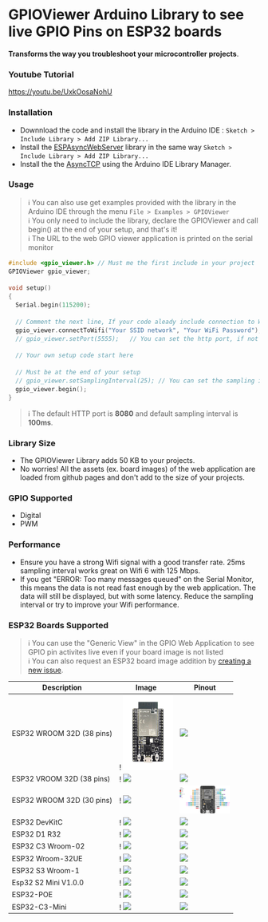 # GPIOViewer Arduino Library to see live GPIO Pins on ESP32 boards

**Transforms the way you troubleshoot your microcontroller projects**.

### Youtube Tutorial
https://youtu.be/UxkOosaNohU

### Installation

- Downnload the code and install the library in the Arduino IDE : `Sketch > Include Library > Add ZIP Library...`
- Install the [ESPAsyncWebServer](https://github.com/me-no-dev/ESPAsyncWebServer) library in the same way `Sketch > Include Library > Add ZIP Library...`
- Install the the [AsyncTCP](https://github.com/dvarrel/AsyncTCP) using the Arduino IDE Library Manager.

### Usage
>ℹ️ You can also use get examples provided with the library in the Arduino IDE through the menu `File > Examples > GPIOViewer`<br>
>ℹ️ You only need to include the library, declare the GPIOViewer and call begin() at the end of your setup, and that's it!<br>
>ℹ️ The URL to the web GPIO viewer application is printed on the serial monitor<br>
```c
#include <gpio_viewer.h> // Must me the first include in your project
GPIOViewer gpio_viewer;

void setup()
{
  Serial.begin(115200);

  // Comment the next line, If your code aleady include connection to Wifi
  gpio_viewer.connectToWifi("Your SSID network", "Your WiFi Password");
  // gpio_viewer.setPort(5555);   // You can set the http port, if not set default port is 8080

  // Your own setup code start here

  // Must be at the end of your setup
  // gpio_viewer.setSamplingInterval(25); // You can set the sampling interval in ms, if not set default is 100ms
  gpio_viewer.begin();
}
```
>ℹ️ The default HTTP port is **8080** and default sampling interval is **100ms**.


### Library Size

- The GPIOViewer Library adds 50 KB to your projects.
- No worries!  All the assets (ex. board images) of the web application are loaded from github pages and don't add to the size of your projects.

### GPIO Supported

- Digital
- PWM

### Performance
- Ensure you have a strong Wifi signal with a good transfer rate.  25ms sampling interval works great on Wifi 6 with 125 Mbps.
- If you get "ERROR: Too many messages queued" on the Serial Monitor, this means the data is not read fast enough by the web application.  The data will still be displayed, but with some latency.  Reduce the sampling interval or try to improve your Wifi performance.

### ESP32 Boards Supported
>ℹ️ You can use the "Generic View" in the GPIO Web Application to see GPIO pin activites live even if your board image is not listed <br>
>ℹ️ You can also request an ESP32 board image addition by [creating a new issue](https://github.com/thelastoutpostworkshop/gpio_viewer/issues).


| Description        | Image                               | Pinout                               |
|--------------------|-------------------------------------|-------------------------------------|
| ESP32 WROOM 32D (38 pins)  | ! <img src="https://github.com/PIBSAS/GPView/blob/main/gpio_viewer/assets/devboards_images/ESP32-WROOM-32D.png" width="100">             | <img src="https://docs.espressif.com/projects/esp-idf/en/latest/esp32/_images/esp32-devkitC-v4-pinout.png" width="100">|
| ESP32 VROOM 32D (38 pins)  | ! <img src="https://github.com/PIBSAS/GPView/tree/main/gpio_viewer/assets/devboards_images/ESP32-VROOM-32D.png" width="100">             | <img src="https://docs.espressif.com/projects/esp-idf/en/latest/esp32/_images/esp32-devkitC-v4-pinout.png" width="100">|
| ESP32 WROOM 32D (30 pins)   | ! <img src="https://github.com/PIBSAS/GPView/tree/main/gpio_viewer/assets/devboards_images/ESP32-VROOM-32D-30pins.png" width="100">             |<img src="https://raw.githubusercontent.com/AchimPieters/esp32-homekit-camera/master/Images/ESP32-30PIN-DEVBOARD.png" width="100">|
| ESP32 DevKitC   | ! <img src="https://github.com/PIBSAS/GPView/tree/main/gpio_viewer/assets/devboards_images/ESP32-DevKitC_L_0.png" width="100">             |<img src="https://docs.espressif.com/projects/esp-idf/en/latest/esp32/_images/esp32-devkitC-v4-pinout.png" width="100">|
| ESP32 D1 R32  | ! <img src="https://github.com/PIBSAS/GPView/tree/main/gpio_viewer/assets/devboards_images/ESP32_D1_R32.png" width="100">             |<img src="https://ito-iot.jp/sbc/WeMosD1R32-pinout.png" width="100">  |
| ESP32 C3 Wroom-02  | ! <img src="https://github.com/PIBSAS/GPView/tree/main/gpio_viewer/assets/devboards_images/esp32-C3-Wroom-02.png" width="100">             |<img src="https://m.media-amazon.com/images/S/aplus-media-library-service-media/a80e998c-f2b4-4c4a-9ee7-d97ede61e14c.__CR0,0,970,600_PT0_SX970_V1___.jpg" width="100">|
| ESP32 Wroom-32UE  | ! <img src="https://github.com/PIBSAS/GPView/tree/main/gpio_viewer/assets/devboards_images/esp32-Wroom-32UE.png" width="100">             |<img src="https://media.springernature.com/lw685/springer-static/image/chp%3A10.1007%2F978-3-031-02447-4_74/MediaObjects/519315_1_En_74_Fig2_HTML.png" width="100">|
| ESP32 S3 Wroom-1  | ! <img src="https://github.com/PIBSAS/GPView/tree/main/gpio_viewer/assets/devboards_images/esp32-s3-wroom-1.png" width="100">             |<img src="https://docs.espressif.com/projects/esp-idf/en/latest/esp32s3/_images/ESP32-S3_DevKitC-1_pinlayout_v1.1.jpg" width="100">|
| Esp32 S2 Mini V1.0.0  | ! <img src="https://github.com/PIBSAS/GPView/tree/main/gpio_viewer/assets/devboards_images/Esp32 S2 Mini V1.0.0.png" width="100">             |<img src="https://www.studiopieters.nl/wp-content/uploads/2022/08/WEMOS-ESP32-S2-MINI.png" width="100">|
| ESP32-POE  | ! <img src="https://github.com/PIBSAS/GPView/tree/main/gpio_viewer/assets/devboards_images/ESP32-POE.png" width="100">             |<img src="https://www.olimex.com/Products/IoT/ESP32/ESP32-POE/resources/ESP32-POE-GPIO.png" width="100">|
| ESP32-C3-Mini  | ! <img src="https://github.com/PIBSAS/GPView/tree/main/gpio_viewer/assets/devboards_images/ESP32-C3-Mini.png" width="100">             |<img src="https://www.wemos.cc/en/latest/_static/boards/c3_mini_v2.1.0_4_16x9.png" width="100">|
